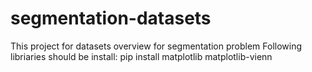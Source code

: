 # segmentation-datasets
This project for datasets overview for segmentation problem
Following libriaries should be install:
pip install matplotlib matplotlib-vienn
